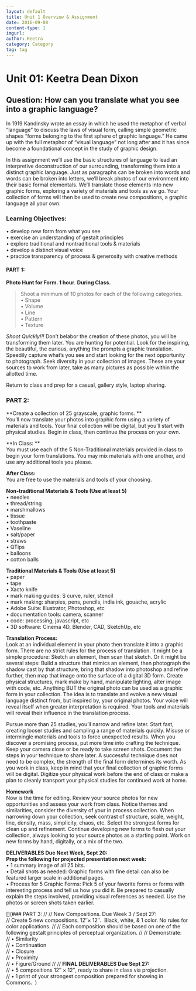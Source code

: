 ```yaml
---
layout: default
title: Unit 1 Overview & Assignment
date: 2016-09-08
content-type: 1
imgurl:
author: Keetra
category: Category
tag: tag
---
```


# Unit 01: Keetra Dean Dixon

## Question: How can you translate what you see into a graphic language?

In 1919 Kandinsky wrote an essay in which he used the metaphor of verbal “language” to discuss the laws of visual form, calling simple geometric shapes “forms belonging to the first sphere of graphic language.” He came up with the full metaphor of “visual language” not long after and it has since become a foundational concept in the study of graphic design.

In this assignment we’ll use the basic structures of language to lead an interpretive deconstruction of our surrounding, transforming them into a distinct graphic language. Just as paragraphs can be broken into words and words can be broken into letters, we’ll break photos of our environment into their basic formal elementals. We’ll translate those elements into new graphic forms, exploring a variety of materials and tools as we go. Your collection of forms will then be used to create new compositions, a graphic language all your own.

### Learning Objectives:

• develop new form from what you see  
• exercise an understanding of gestalt principles  
• explore traditional and nontraditional tools & materials  
• develop a distinct visual voice  
• practice transparency of process & generosity with creative methods

#### PART 1:   
**Photo Hunt for Form. 1 hour**. **During Class.**  
>Shoot a minimum of 10 photos for each of the following categories.  
• Shape  
• Volume  
• Line  
• Pattern  
• Texture

*Shoot Quickly!!!* Don’t belabor the creation of these photos, you will be transforming them later. You are hunting for potential. Look for the inspiring, the beautiful, the curious, anything the prompts a graphic translation. Speedily capture what’s you see and start looking for the next opportunity to photograph. Seek diversity in your collection of images. These are your sources to work from later, take as many pictures as possible within the allotted time.

Return to class and prep for a casual, gallery style, laptop sharing.

### PART 2:  
**Create a collection of 25 grayscale, graphic forms. **  
You’ll now translate your photos into graphic form using a variety of materials and tools. Your final collection will be digital, but you’ll start with physical studies. Begin in class, then continue the process on your own.

**In Class: **  
You must use each of the 5 Non-Traditional materials provided in class to begin your form translations. You may mix materials with one another, and use any additional tools you please.

**After Class:**  
You are free to use the materials and tools of your choosing.

**Non-traditional Materials & Tools (Use at least 5)**  
• needles   
• thread/string  
• marshmallows   
• tissue  
• toothpaste  
• Vaseline  
• salt/paper   
• straws  
• QTips  
• balloons  
• cotton balls

**Traditional Materials & Tools (Use at least 5)**  
• paper  
• tape  
• Xacto knife  
• mark making guides: S curve, ruler, stencil  
• mark making: sharpies, pens, pencils, india ink, gouache, acrylic   
• Adobe Suite: Illustrator, Photoshop, etc  
• documentation tools: camera, scanner  
• code: processing, javascript, etc  
• 3D software: Cinema 4D, Blender, CAD, SketchUp, etc

**Translation Process:**  
Look at an individual element in your photo then translate it into a graphic form. There are no strict rules for the process of translation. It might be a simple procedure: Sketch an element, then scan that sketch. Or it might be several steps: Build a structure that mimics an element, then photograph the shadow cast by that structure, bring that shadow into photoshop and refine further, then map that image onto the surface of a digital 3D form. Create physical structures, mark make by hand, manipulate lighting, alter image with code, etc. Anything BUT the original photo can be used as a graphic form in your collection. The idea is to translate and evolve a new visual language distinct from, but inspired by, your original photos. Your voice will reveal itself when greater interpretation is required. Your tools and materials will reveal their influence in the translation process. 

Pursue more than 25 studies, you’ll narrow and refine later. Start fast, creating looser studies and sampling a range of materials quickly. Misuse or intermingle materials and tools to force unexpected results. When you discover a promising process, put more time into crafting the technique. Keep your camera close or be ready to take screen shots. Document the steps in your technique to share later. A successful technique does not need to be complex, the strength of the final form determines its worth. As you work in class, keep in mind that your final collection of graphic forms will be digital. Digitize your physical work before the end of class or make a plan to cleanly transport your physical studies for continued work at home.

**Homework**  
Now is the time for editing. Review your source photos for new opportunities and assess your work from class. Notice themes and similarities, consider the diversity of your in process collection. When narrowing down your collection, seek contrast of structure, scale, weight, line, density, mass, simplicity, chaos, etc. Select the strongest forms for clean up and refinement. Continue developing new forms to flesh out your collection, always looking to your source photos as a starting point. Work on new forms by hand, digitally, or a mix of the two.

**DELIVERABLES Due Next Week, Sept 20:**  
**Prep the following for projected presentation next week:**  
• 1 summary image of all 25 bits.   
• Detail shots as needed: Graphic forms with fine detail can also be featured larger scale in additional pages.  
• Process for 5 Graphic Forms: Pick 5 of your favorite forms or forms with interesting process and tell us how you did it. Be prepared to casually explain the steps involved, providing visual references as needed. Use the photos or screen shots taken earlier.  


[](### PART 3:
//
// New Compositions. Due Week 3 / Sept 27:  
// Create 5 new compositions. 12″× 12″.  Black, white, & 1 color. No rules for color applications.
//
// Each composition should be based on one of the following gestalt principles of perceptual organization.
//
// Demonstrate:  
// • Similarity  
// • Continuation  
// • Closure  
// • Proximity  
// • Figure/Ground
//
// **FINAL DELIVERABLES Due Sept 27:**  
// • 5 compositions 12″ × 12″, ready to share in class via projection.  
// • 1 print of your strongest composition prepared for showing in Commons.   )
